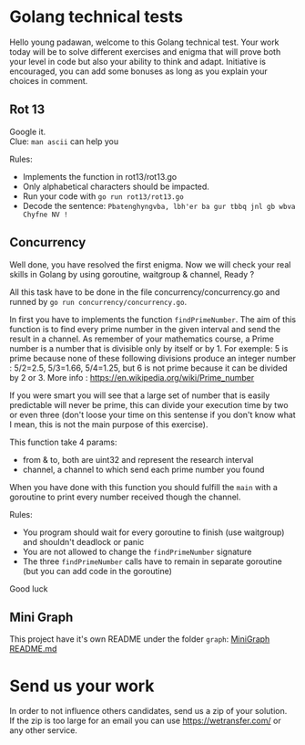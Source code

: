 # Golang technical tests

Hello young padawan, welcome to this Golang technical test.
Your work today will be to solve different exercises and enigma 
that will prove both your level in code but also your ability to think and adapt.
Initiative is encouraged, you can add some bonuses as long as you explain your choices in comment.


## Rot 13

Google it.  
Clue: `man ascii` can help you  

Rules:
 - Implements the function in rot13/rot13.go
 - Only alphabetical characters should be impacted.
 - Run your code with `go run rot13/rot13.go`
 - Decode the sentence: `Pbatenghyngvba, lbh'er ba gur tbbq jnl gb wbva Chyfne NV !`


## Concurrency

Well done, you have resolved the first enigma.
Now we will check your real skills in Golang by using goroutine, waitgroup & channel, Ready ?

All this task have to be done in the file concurrency/concurrency.go and runned by `go run concurrency/concurrency.go`.

In first you have to implements the function `findPrimeNumber`.
The aim of this function is to find every prime number in the given interval and send the result in a channel.
As remember of your mathematics course, a Prime number is a number that is divisible only by itself or by 1.
For exemple: 5 is prime because none of these following divisions produce an integer number : 5/2=2.5, 5/3=1.66, 5/4=1.25,
but 6 is not prime because it can be divided by 2 or 3.
More info : https://en.wikipedia.org/wiki/Prime_number

If you were smart you will see that a large set of number that is easily predictable will never be prime,
this can divide your execution time by two or even three (don't loose your time on this sentense if you don't know what I mean, 
this is not the main purpose of this exercise).

This function take 4 params:
 - from & to, both are uint32 and represent the research interval
 - channel, a channel to which send each prime number you found

When you have done with this function you should fulfill the `main` with a goroutine to print every number received though the channel.

Rules:
 - You program should wait for every goroutine to finish (use waitgroup) and shouldn't deadlock or panic
 - You are not allowed to change the `findPrimeNumber` signature
 - The three `findPrimeNumber` calls have to remain in separate goroutine (but you can add code in the goroutine)

Good luck

## Mini Graph

This project have it's own README under the folder `graph`: [MiniGraph README.md](graph/README.md)

# Send us your work

In order to not influence others candidates, send us a zip of your solution.  
If the zip is too large for an email you can use https://wetransfer.com/ or any other service.
